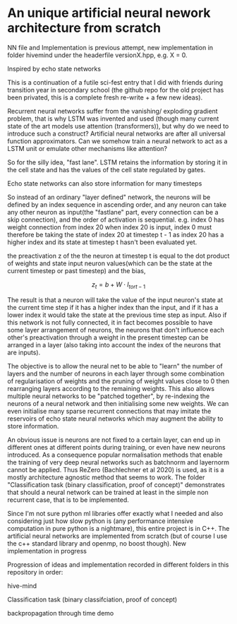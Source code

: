 # An unique artificial neural nework architecture from scratch
NN file and Implementation is previous attempt, new implementation in folder hivemind under the headerfile versionX.hpp, e.g. X = 0.


Inspired by echo state networks

This is a continuation of a futile sci-fest entry that I did with friends during transition year in secondary school (the github repo for the old project has been privated, this is a complete fresh re-write + a few new ideas).

Recurrent neural networks suffer from the vanishing/ exploding gradient problem, that is why LSTM was invented and used (though many current state of the art models use attention (transformers)), but why do we need to introduce such a construct? Artificial neural networks are after all universal function approximators. Can we somehow train a neural network to act as a LSTM unit or emulate other mechanisms like attention? 

So for the silly idea, "fast lane". 
LSTM retains the information by storing it in the cell state and has the values of the cell state regulated by gates. 

Echo state networks can also store information for many timesteps

So instead of an ordinary "layer defined" network, the neurons will be defined by an index sequence in ascending order, and any neuron can take any other neuron as input(the "fastlane" part, every connection can be a skip connection), and the order of activation is sequential. e.g. index 0 has weight connection from index 20 when index 20 is input, index 0 must therefore be taking the state of index 20 at timestep t - 1 as index 20 has a higher index and its state at timestep t hasn't been evaluated yet. 

the preactivation z of the the neuron at timestep t is equal to the dot product of weights and state input neuron values(which can be the state at the current timestep or past timestep) and the bias,
```math
z_t = b + W \cdot I_{t or t-1}
```

The result is that a neuron will take the value of the input neuron's state at the current time step if it has a higher index than the input, and if it has a lower index it would take the state at the previous time step as input. Also if this network is not fully connected, it in fact becomes possible to have some layer arrangement of neurons, the neurons that don't influence each other's preactivation through a weight in the present timestep can be arranged in a layer (also taking into account the index of the neurons that are inputs). 

The objective is to allow the neural net to be able to "learn" the number of layers and the number of neurons in each layer through some combination of regularisation of weights and the pruning of weight values close to 0 then rearranging layers according to the remaining weights. This also allows multiple neural networks to be "patched together", by re-indexing the neurons of a neural network and then initialising some new weights. We can even initialise many sparse recurrent connections that may imitate the reservoirs of echo state neural networks which may augment the ability to store information.

An obvious issue is neurons are not fixed to a certain layer, can end up in different ones at different points during training, or even have new neurons introduced. As a consequence popular normalisation methods that enable the training of very deep neural networks such as batchnorm and layernorm cannot be applied. Thus ReZero (Bachlechner et al 2020) is used, as it is a mostly architecture agnostic method that seems to work.
The folder "Classification task (binary classification, proof of concept)" demonstrates that should a neural network can be trained at least in the simple non recurrent case, that is to be implemented.

Since I'm not sure python ml libraries offer exactly what I needed and also considering just how slow python is (any performance intensive computation in pure python is a nightmare), this entire project is in C++. The artificial neural networks are implemented from scratch (but of course I use the c++ standard library and openmp, no boost though).
New implementation in progress

Progression of ideas and implementation recorded in different folders in this repository
in order:

hive-mind

Classification task (binary classifciation, proof of concept)

backpropagation through time demo

